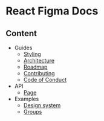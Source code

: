 # React Figma Docs

## Content

* Guides
  + [Styling](./docs/styling.md)
  + [Architecture](./docs/architecture.md)
  + [Roadmap](./docs/roadmap.md)
  + [Contributing](./contributing.md)
  + [Code of Conduct](./CODE_OF_CONDUCT.md)
* API
  + [Page](./src/components/page/Page.md)  
* Examples
  + [Design system](./examples/design-system/README.md)
  + [Groups](./examples/groups/README.md)
